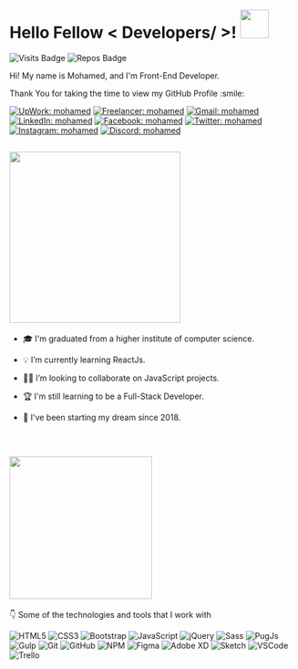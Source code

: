 <h1> Hello Fellow < Developers/ >! <img src = "https://raw.githubusercontent.com/MartinHeinz/MartinHeinz/master/wave.gif" width = 50px> </h1>
<p align='center'>

![Visits Badge](https://badges.pufler.dev/visits/Mohamed-Abdelrady/Mohamed-Abdelrady)
![Repos Badge](https://badges.pufler.dev/repos/Mohamed-Abdelrady)



</p>
<div size='20px'> Hi! My name is Mohamed, and I'm Front-End Developer. 
<p>Thank You for taking the time to view my GitHub Profile :smile: </p>
</div>
  
[![UpWork: mohamed](https://img.shields.io/badge/UpWork-6FDA44?style=flat-square&logo=Upwork&logoColor=white&link=https://www.upwork.com/freelancers/~0131eaf1944c2cbdd9)](https://www.upwork.com/freelancers/~0131eaf1944c2cbdd9)
[![Freelancer: mohamed](https://img.shields.io/badge/Freelancer-29B2FE?style=flat-square&logo=freelancer&logoColor=white&link=https://www.freelancer.com/u/mohamed1377)](https://www.freelancer.com/u/mohamed1377)
[![Gmail: mohamed](https://img.shields.io/badge/Gmail-D14836?style=flat-square&logo=gmail&logoColor=white&link=https://discord.com/invite/PdQyQ3vuZs)](mailto:mohamedabdelrady1377@gmail.com)
[![LinkedIn: mohamed](https://img.shields.io/badge/-linkedin-%230077B5.svg?style=flat-square&logo=linkedin&logoColor=white&link=https://www.linkedin.com/in/mohamed-abdelrady/)](https://www.linkedin.com/in/mohamed-abdelrady/)
[![Facebook: mohamed](https://img.shields.io/badge/Facebook-%231877F2.svg?style=flat-square&logo=facebook&logoColor=white&link=https://www.facebook.com/waleed.aburehab/)](https://www.facebook.com/waleed.aburehab/)
[![Twitter: mohamed](https://img.shields.io/badge/Twitter-%231DA1F2.svg?style=flat-square&logo=twitter&logoColor=white&link=https://twitter.com/Mohamed13778)](https://twitter.com/Mohamed13778)
[![Instagram: mohamed](https://img.shields.io/badge/Instagram-%23E4405F.svg?style=flat-square&logo=instagram&logoColor=white&link=https://www.instagram.com/mohamedabdelrady1377/)](https://www.instagram.com/mohamedabdelrady1377/)
[![Discord: mohamed](https://img.shields.io/badge/Discord-%237289DA.svg?style=flat-square&logo=discord&logoColor=white&link=https://discord.com/invite/PdQyQ3vuZs)](https://discord.com/invite/PdQyQ3vuZs)
<br>  
<h2><img src = "https://media.giphy.com/media/B2zSi59LPp7iMclz7Q/giphy.gif?cid=ecf05e4789fua89ya7jiyrqvx18t3wp2bfgxk299t9dtsr5h&rid=giphy.gif&ct=s" width= 300px></h2>  
  
- 🎓 I'm graduated from a higher institute of computer science.

- 💡 I’m currently learning ReactJs.

- 👨‍💻 I’m looking to collaborate on JavaScript projects.
  
- 🏆 I'm still learning to be a Full-Stack Developer.
 
- 🧗‍ I've been starting my dream since 2018.  
  
<br>  
<h2><img src = "https://media.giphy.com/media/qPTyrrtmmjbjZtmSJG/giphy.gif?cid=ecf05e47rf65zxkflccpkrqpqtxoat6rshflvgm7r4x849t0&rid=giphy.gif&ct=ts" width = 250px></h2>

👇 Some of the technologies and tools that I work with
  
![HTML5](https://img.shields.io/badge/-HTML5-E34F26?style=flat-square&logo=html5&logoColor=white)
![CSS3](https://img.shields.io/badge/-CSS3-1572B6?style=flat-square&logo=css3)
![Bootstrap](https://img.shields.io/badge/-Bootstrap-7952B3?style=flat-square&logo=Bootstrap&logoColor=white)
![JavaScript](https://img.shields.io/badge/JavaScript-323330?style=flat-square&logo=javascript&logoColor=F7DF1E)
![jQuery](https://img.shields.io/badge/jQuery-0769AD?style=flat-square&logo=jquery&logoColor=white)
![Sass](https://img.shields.io/badge/-Sass-CC6699?style=flat-square&logo=Sass&logoColor=white) 
![PugJs](https://img.shields.io/badge/-PugJs-a86454?style=flat-square&logo=pug&logoColor=white)
![Gulp](https://img.shields.io/badge/Gulp-%23CF4647.svg?style=flat-square&logo=gulp&logoColor=white)
![Git](https://img.shields.io/badge/-Git-F05032?style=flat-square&logo=Git&logoColor=white)
![GitHub](https://img.shields.io/badge/-GitHub-181717?style=flat-square&logo=GitHub&logoColor=white)
![NPM](https://img.shields.io/badge/NPM-%23000000.svg?style=flat-square&logo=npm&logoColor=white)
![Figma](https://img.shields.io/badge/Figma-F24E1E?style=flat-square&logo=figma&logoColor=white)
![Adobe XD](https://img.shields.io/badge/Adobe%20XD-470137?style=flat-square&logo=Adobe%20XD&logoColor=#FF61F6)
![Sketch](https://img.shields.io/badge/Sketch-FFB387?style=flat-square&logo=sketch&logoColor=black)
![VSCode](https://img.shields.io/badge/-VSCode-007ACC?style=flat-square&logo=visual-studio-code&logoColor=white)
![Trello](https://img.shields.io/badge/Trello-%23026AA7.svg?style=flat-square&logo=Trello&logoColor=white)


<!---
Mohamed-Abdelrady/Mohamed-Abdelrady is a ✨ special ✨ repository because its `README.md` (this file) appears on your GitHub profile.
You can click the Preview link to take a look at your changes.
--->
